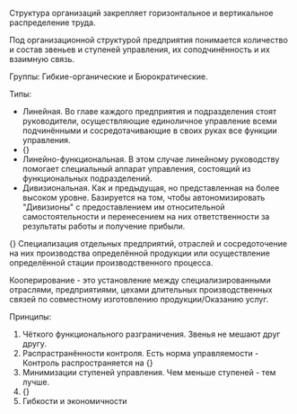 Структура организаций закрепляет горизонтальное и вертикальное распределение труда.

Под организационной структурой предприятия понимается количество и состав звеньев и ступеней управления, их соподчинённость и их взаимную связь.

Группы: Гибкие-органические и Бюрократические.

Типы:
- Линейная. Во главе каждого предприятия и подразделения стоят руководители, осуществляющие единоличное управление всеми подчинёнными и сосредотачивающие в своих руках все функции управления.
- {}
- Линейно-функциональная. В этом случае линейному руководству помогает специальный аппарат управления, состоящий из функциональных подразделений.
- Дивизиональная. Как и предыдущая, но представленная на более высоком уровне. Базируется на том, чтобы автономизировать "Дивизионы" с предоставлением им относительной самостоятельности и перенесением на них ответственности за результаты работы и получение прибыли.

{} Специализация отдельных предприятий, отраслей и сосредоточение на них производства определённой продукции или осуществление определённой стации производственного процесса.

Кооперирование - это установление между специализированными отраслями, предприятиями, цехами длительных производственных связей по совместному изготовлению продукции/Оказанию услуг.

Принципы:
1) Чёткого функционального разграничения. Звенья не мешают друг другу.
2) Распрастранённости контроля. Есть норма управляемости - Контроль распространяется на {}
3) Минимизации ступеней управления. Чем меньше ступеней - тем лучше.
4) {}
6) Гибкости и экономичности